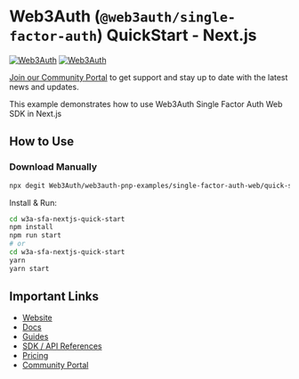 # Web3Auth (`@web3auth/single-factor-auth`) QuickStart - Next.js

[![Web3Auth](https://img.shields.io/badge/Web3Auth-SDK-blue)](https://web3auth.io/docs/sdk/core-kit/sfa-web)
[![Web3Auth](https://img.shields.io/badge/Web3Auth-Community-cyan)](https://community.web3auth.io)

[Join our Community Portal](https://community.web3auth.io/) to get support and stay up to date with the latest news and updates.

This example demonstrates how to use Web3Auth Single Factor Auth Web SDK in Next.js

## How to Use

### Download Manually

```bash
npx degit Web3Auth/web3auth-pnp-examples/single-factor-auth-web/quick-starts/sfa-nextjs-quick-start w3a-sfa-nextjs-quick-start
```

Install & Run:

```bash
cd w3a-sfa-nextjs-quick-start
npm install
npm run start
# or
cd w3a-sfa-nextjs-quick-start
yarn
yarn start
```

## Important Links

- [Website](https://web3auth.io)
- [Docs](https://web3auth.io/docs)
- [Guides](https://web3auth.io/docs/guides)
- [SDK / API References](https://web3auth.io/docs/sdk)
- [Pricing](https://web3auth.io/pricing.html)
- [Community Portal](https://community.web3auth.io)
